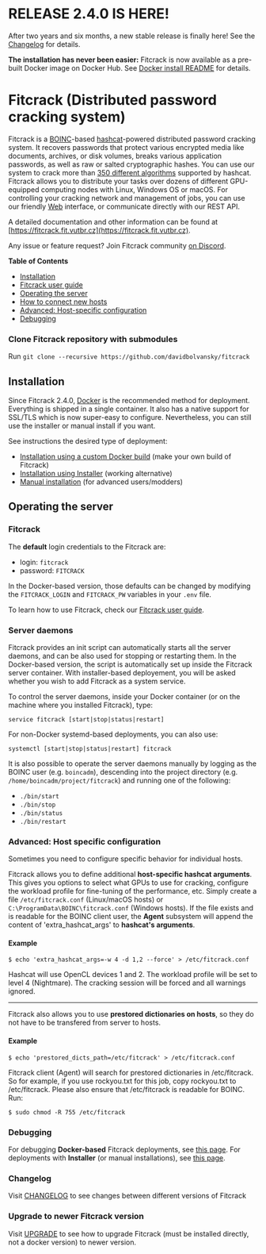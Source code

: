 # RELEASE 2.4.0 IS HERE!
After two years and six months, a new stable release is finally here! See the [Changelog](CHANGELOG.md) for details.

**The installation has never been easier:** Fitcrack is now available as a pre-built Docker image on Docker Hub. See [Docker install README](INSTALL-Docker.md) for details.

# Fitcrack (Distributed password cracking system)

Fitcrack is a [BOINC](https://boinc.berkeley.edu)-based [hashcat](https://hashcat.net/)-powered distributed password cracking system.
It recovers passwords that protect various encrypted media like documents, archives, or disk volumes, breaks
various application passwords, as well as raw or salted cryptographic hashes.
You can use our system to crack more than [350 different algorithms](https://hashcat.net/hashcat/#features-algos) supported by hashcat.
Fitcrack allows you to distribute your tasks over dozens of different GPU-equipped computing nodes with Linux, Windows OS or macOS.
For controlling your cracking network and management of jobs, you can use our friendly
[Web](https://nesfit.github.io/fitcrack/#/) interface, or communicate directly with our REST API.

A detailed documentation and other information can be found at [https://fitcrack.fit.vutbr.cz](https://fitcrack.fit.vutbr.cz).

Any issue or feature request? Join Fitcrack community [on Discord](https://discord.gg/DJjwetJ8Td).

**Table of Contents**
* [Installation](#inst)
* [Fitcrack user guide](https://nesfit.github.io/fitcrack/#/)
* [Operating the server](#oper)
* [How to connect new hosts](https://nesfit.github.io/fitcrack/#/guide/hosts)
* [Advanced: Host-specific configuration](#hostconf)
* [Debugging](#debugging)

<a name="clone"></a>
### Clone Fitcrack repository with submodules
Run ``git clone --recursive https://github.com/davidbolvansky/fitcrack``


<a name="inst"></a>
## Installation
Since Fitcrack 2.4.0, [Docker](INSTALL-Docker.md) is the recommended method
for deployment. Everything is shipped in a single container. It also has a native
support for SSL/TLS which is now super-easy to configure.
Nevertheless, you can still use the installer or manual install if you want.

See instructions the desired type of deployment:
* [Installation using a custom Docker build](INSTALL-Docker.md) (make your own build of Fitcrack)
* [Installation using Installer](INSTALL-Installer.md) (working alternative)
* [Manual installation](INSTALL-Manual.md) (for advanced users/modders)


<a name="oper"></a>
## Operating the server

### Fitcrack
The **default** login credentials to the Fitcrack are:
* login: ``fitcrack``
* password: ``FITCRACK``

In the Docker-based version, those defaults can be changed by modifying the
`FITCRACK_LOGIN` and `FITCRACK_PW` variables in your `.env` file.

To learn how to use Fitcrack, check our [Fitcrack user guide](https://nesfit.github.io/fitcrack/#/).

### Server daemons
Fitcrack provides an init script can automatically starts all the server
daemons, and can be also used for stopping or restarting them.
In the Docker-based version, the script is automatically set up inside the
Fitcrack server container. With installer-based deployement, you will be asked
whether you wish to add Fitcrack as a system service.

To control the server daemons, inside your Docker container
(or on the machine where you installed Fitcrack), type:
```
service fitcrack [start|stop|status|restart]
```

For non-Docker systemd-based deployments, you can also use:
```
systemctl [start|stop|status|restart] fitcrack
```

It is also possible to operate the server daemons manually
by logging as the BOINC user (e.g. `boincadm`), descending into the
project directory (e.g. `/home/boincadm/project/fitcrack`) and running
one of the following:
* `./bin/start`
* `./bin/stop`
* `./bin/status`
* `./bin/restart`

<a name="hostconf"></a>
### Advanced: Host specific configuration
Sometimes you need to configure specific behavior for individual hosts.

Fitcrack allows you to define additional **host-specific hashcat arguments**.
This gives you options to select what GPUs to use for cracking,
configure the workload profile for fine-tuning of the performance, etc.
Simply create a file `/etc/fitcrack.conf` (Linux/macOS hosts) or
`C:\ProgramData\BOINC\fitcrack.conf` (Windows hosts).
If the file exists and is readable for the BOINC client user, the
**Agent** subsystem will append the content of 'extra_hashcat_args' to
**hashcat's arguments**.

#### Example
```
$ echo 'extra_hashcat_args=-w 4 -d 1,2 --force' > /etc/fitcrack.conf
```
Hashcat will use OpenCL devices 1 and 2. The workload profile will be set to level 4 (Nightmare).
The cracking session will be forced and all warnings ignored.

----

Fitcrack also allows you to use **prestored dictionaries on hosts**, so they do not have to be transfered
from server to hosts.

#### Example
```
$ echo 'prestored_dicts_path=/etc/fitcrack' > /etc/fitcrack.conf
```

Fitcrack client (Agent) will search for prestored dictionaries in /etc/fitcrack. So for example,
if you use rockyou.txt for this job, copy rockyou.txt to /etc/fitcrack. Please also ensure that
/etc/fitcrack is readable for BOINC. Run:

```
$ sudo chmod -R 755 /etc/fitcrack
```



<a name="debugging"></a>
### Debugging
For debugging **Docker-based** Fitcrack deployments, see [this page](INSTALL-Docker.md#debugging).
For deployments with **Installer** (or manual installations), see [this page](INSTALL-Installer.md#debugging).

### Changelog
Visit [CHANGELOG](CHANGELOG.md) to see changes between different versions of Fitcrack

### Upgrade to newer Fitcrack version
Visit [UPGRADE](UPGRADE.md) to see how to upgrade Fitcrack (must be installed directly, not a docker version) to newer version.
